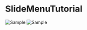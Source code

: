 # SlideMenuTutorial
![Sample](https://i.imgur.com/bEoOtLul.png)
![Sample](https://i.imgur.com/Z2xG2gQl.png)
